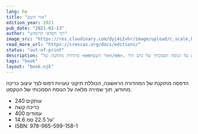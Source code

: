 ```yaml
---
lang: he
title: "אור השם"
edition_year: 2021
pub_date: "2021-02-13"
author: "רבי חסדאי קרשקש"
image_src: "https://res.cloudinary.com/dyj4i2vhr/image/upload/c_scale,h_1000/v1691748435/IMG20230811125809-EDIT_ebh5iw.jpg"
read_more_url: "https://crescas.org/docs/editions/"
status: "out-of-print"
description: "מהדורה מתוקנת של <em>אור השם</em>, עם שיפורים טקסטואליים קלים ועיצוב חדש, השומרת על הנוסח הסמכותי של כתב היד."
tags: "book"
layout: "book.njk"
---
```


הדפסה מתוקנת של המהדורה הראשונה, הכוללת תיקוני טעויות דפוס לצד עיצוב כריכה מחודש, תוך שמירה מלאה על הנוסח הסמכותי של הטקסט.

* 240 עותקים
* כריכה קשה
* 400 עמודים
* 14.6 על 22.5 סמ'
* ISBN: 978-965-599-158-1